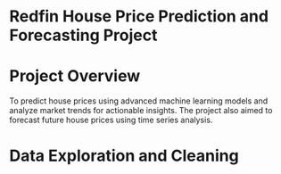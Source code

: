 # Redfin House Price Prediction and Forecasting Project

# Project Overview

To predict house prices using advanced machine learning models and analyze market trends for actionable insights. The project also aimed to forecast future house prices using time series analysis.

# Data Exploration and Cleaning

